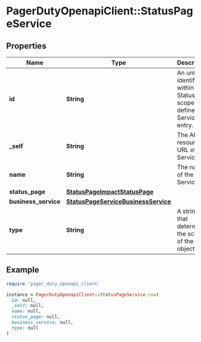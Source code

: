 # PagerDutyOpenapiClient::StatusPageService

## Properties

| Name | Type | Description | Notes |
| ---- | ---- | ----------- | ----- |
| **id** | **String** | An unique identifier within Status Page scope that defines a Service entry. | [optional][readonly] |
| **_self** | **String** | The API resource URL of the Service. | [optional][readonly] |
| **name** | **String** | The name of the Service. | [optional] |
| **status_page** | [**StatusPageImpactStatusPage**](StatusPageImpactStatusPage.md) |  | [optional] |
| **business_service** | [**StatusPageServiceBusinessService**](StatusPageServiceBusinessService.md) |  | [optional] |
| **type** | **String** | A string that determines the schema of the object. | [optional] |

## Example

```ruby
require 'pager_duty_openapi_client'

instance = PagerDutyOpenapiClient::StatusPageService.new(
  id: null,
  _self: null,
  name: null,
  status_page: null,
  business_service: null,
  type: null
)
```


